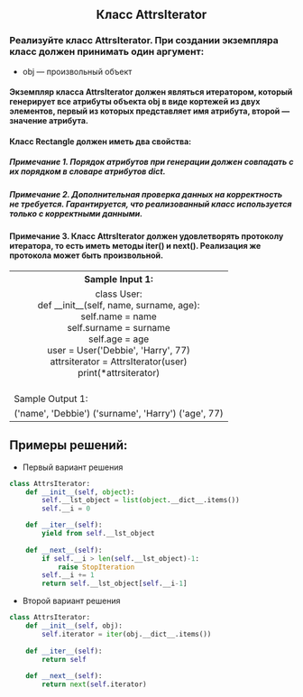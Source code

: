<h2 style="text-align:center">Класс AttrsIterator</h2>


### Реализуйте класс AttrsIterator. При создании экземпляра класс должен принимать один аргумент:
* obj — произвольный объект
#### Экземпляр класса AttrsIterator должен являться итератором, который генерирует все атрибуты объекта obj в виде кортежей из двух элементов, первый из которых представляет имя атрибута, второй — значение атрибута.
#### Класс Rectangle должен иметь два свойства:
##### Примечание 1. Порядок атрибутов при генерации должен совпадать с их порядком в словаре атрибутов __dict__.
##### Примечание 2. Дополнительная проверка данных на корректность не требуется. Гарантируется, что реализованный класс используется только с корректными данными.
#### Примечание 3. Класс AttrsIterator должен удовлетворять протоколу итератора, то есть иметь методы __iter__() и __next__(). Реализация же протокола может быть произвольной.

<table align="center">
  <tbody>
    <tr>
      <th>Sample Input 1: </th>
    </tr>
    <tr>
      <td align="center">class User:<br>
                              def __init__(self, name, surname, age):<br>
                                  self.name = name<br>
                                  self.surname = surname<br>
                                  self.age = age<br>
                          user = User('Debbie', 'Harry', 77)<br>
                          attrsiterator = AttrsIterator(user)<br>
                          print(*attrsiterator)<br>
<br></td>
    </tr>
    <tr>
      <td>Sample Output 1:</td>
      </tr>
    <tr>
      <td align="center">
                        ('name', 'Debbie') ('surname', 'Harry') ('age', 77)<br>
      </td>
    </tr>
  </tbody>
</table>



## Примеры решений:
* Первый вариант решения
```python
class AttrsIterator:
    def __init__(self, object):
        self.__lst_object = list(object.__dict__.items())
        self.__i = 0

    def __iter__(self):
        yield from self.__lst_object
    
    def __next__(self):
        if self.__i > len(self.__lst_object)-1:
            raise StopIteration
        self.__i += 1
        return self.__lst_object[self.__i-1]
```
* Второй вариант решения

```python
class AttrsIterator:
    def __init__(self, obj):
        self.iterator = iter(obj.__dict__.items())
        
    def __iter__(self):
        return self
    
    def __next__(self):
        return next(self.iterator)
```


